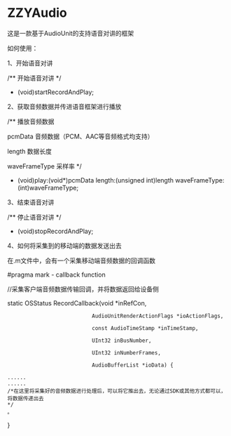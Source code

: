 # ZZYAudio
这是一款基于AudioUnit的支持语音对讲的框架



如何使用：


1、开始语音对讲

/**
 开始语音对讲
 */
 
- (void)startRecordAndPlay;



2、获取音频数据并传进语音框架进行播放

/**
播放音频数据

pcmData        音频数据（PCM、AAC等音频格式均支持）

length         数据长度

waveFrameType  采样率
*/

- (void)play:(void*)pcmData length:(unsigned int)length waveFrameType:(int)waveFrameType;



3、结束语音对讲

/**
 停止语音对讲
 */
 
- (void)stopRecordAndPlay;



4、如何将采集到的移动端的数据发送出去

在.m文件中，会有一个采集移动端音频数据的回调函数

#pragma mark - callback function

//采集客户端音频数据传输回调，并将数据返回给设备侧

static OSStatus RecordCallback(void *inRefCon,

                               AudioUnitRenderActionFlags *ioActionFlags,
                               
                               const AudioTimeStamp *inTimeStamp,
                               
                               UInt32 inBusNumber,
                               
                               UInt32 inNumberFrames,
                               
                               AudioBufferList *ioData) {
                               
    ......
    ......
    /*在这里将采集好的音频数据进行处理后，可以将它推出去，无论通过SDK或其他方式都可以，
    将数据传递出去
    */
    。
                         
}
                              
